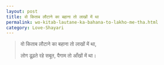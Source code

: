 ```yaml
---
layout: post
title: वो किताब लौटाने का बहाना तो लाखों में था
permalink: wo-kitab-lautane-ka-bahana-to-lakho-me-tha.html
category: Love-Shayari
---
```

> वो किताब लौटाने का बहाना तो लाखों में था, 
> 
> लोग ढूढ़ते रहे सबूत, पैगाम तो आँखों में था।